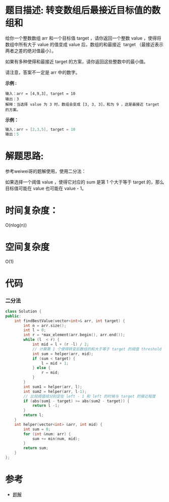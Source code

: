 # 题目描述:  转变数组后最接近目标值的数组和

给你一个整数数组 arr 和一个目标值 target ，请你返回一个整数 value ，使得将数组中所有大于 value 的值变成 value 后，数组的和最接近  target （最接近表示两者之差的绝对值最小）。

如果有多种使得和最接近 target 的方案，请你返回这些整数中的最小值。

请注意，答案不一定是 arr 中的数字。


**示例 :**
```
输入：arr = [4,9,3], target = 10
输出：3
解释：当选择 value 为 3 时，数组会变成 [3, 3, 3]，和为 9 ，这是最接近 target 的方案。
```

**示例：**
```c++
输入：arr = [2,3,5], target = 10
输出：5
```
  
# 解题思路:

参考weiwei哥的题解使用，使用二分法：

如果选择一个阈值 value ，使得它对应的 sum 是第 1 个大于等于 target 的，那么目标值可能在 value 也可能在 value - 1。

# 时间复杂度：
  O(nlog(n))
# 空间复杂度
  O(1)
  
# 代码

###  二分法
```c++
class Solution {
public:
    int findBestValue(vector<int>& arr, int target) {
        int n = arr.size();
        int l = 0;
        int r = *max_element(arr.begin(), arr.end());
        while (l  < r) {
            int mid = l + (r -l) / 2;
            // 计算第 1 个使得转变后数组的和大于等于 target 的阈值 threshold
            int sum = helper(arr, mid);
            if (sum < target) {
                l = mid + 1;
            } else {
                r = mid;
            }
        }
        int sum1 = helper(arr, l);
        int sum2 = helper(arr, l-1);
        // 比较阈值线分别定在 left - 1 和 left 的时候与 target 的接近程度
        if (abs(sum1 - target) >= abs(sum2 - target)) {
            return l -1;
        }
        return l;
    }
    int helper(vector<int> &arr, int mid) {
        int sum = 0;
        for (int &num: arr) {
            sum += min(num, mid);
        }
        return sum;
    }
};
```
# 参考

  -  [题解](https://leetcode-cn.com/problems/sum-of-mutated-array-closest-to-target/solution/er-fen-cha-zhao-by-liweiwei1419-2/)
